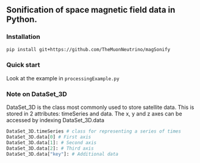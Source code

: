 Sonification of space magnetic field data in Python.
----------------------------------------
### Installation ###

```sh
pip install git+https://github.com/TheMuonNeutrino/magSonify
```

### Quick start ###
Look at the example in `processingExample.py`

### Note on DataSet_3D ###
DataSet_3D is the class most commonly used to store satellite data.
This is stored in 2 attributes: timeSeries and data.
The x, y and z axes can be accessed by indexing DataSet_3D.data

```python
DataSet_3D.timeSeries # class for representing a series of times
DataSet_3D.data[0] # First axis
DataSet_3D.data[1]: # Second axis
DataSet_3D.data[2]: # Third axis
DataSet_3D.data["key"]: # Additional data
```
